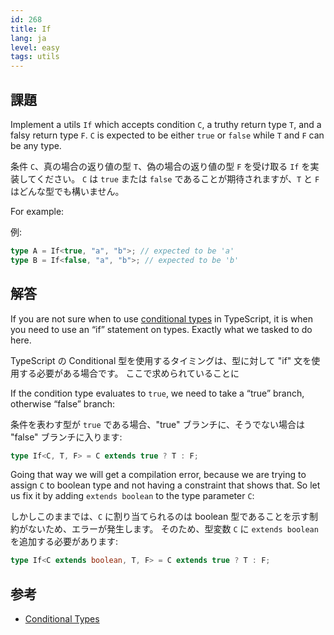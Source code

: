 ```yaml
---
id: 268
title: If
lang: ja
level: easy
tags: utils
---
```


## 課題

Implement a utils `If` which accepts condition `C`, a truthy return type `T`,
and a falsy return type `F`. `C` is expected to be either `true` or `false`
while `T` and `F` can be any type.

条件 `C`、真の場合の返り値の型 `T`、偽の場合の返り値の型 `F` を受け取る `If` を実装してください。
`C` は `true` または `false` であることが期待されますが、`T` と `F` はどんな型でも構いません。

For example:

例:

```ts
type A = If<true, "a", "b">; // expected to be 'a'
type B = If<false, "a", "b">; // expected to be 'b'
```

## 解答

If you are not sure when to use
[conditional types](https://www.typescriptlang.org/docs/handbook/2/conditional-types.html)
in TypeScript, it is when you need to use an “if” statement on types. Exactly
what we tasked to do here.

TypeScript の Conditional 型を使用するタイミングは、型に対して "if" 文を使用する必要がある場合です。
ここで求められていることに

If the condition type evaluates to `true`, we need to take a “true” branch,
otherwise “false” branch:

条件を表わす型が `true` である場合、"true" ブランチに、そうでない場合は "false" ブランチに入ります:

```ts
type If<C, T, F> = C extends true ? T : F;
```

Going that way we will get a compilation error, because we are trying to assign
`C` to boolean type and not having a constraint that shows that. So let us fix
it by adding `extends boolean` to the type parameter `C`:

しかしこのままでは、`C` に割り当てられるのは boolean 型であることを示す制約がないため、エラーが発生します。
そのため、型変数 `C` に `extends boolean` を追加する必要があります:

```ts
type If<C extends boolean, T, F> = C extends true ? T : F;
```

## 参考

- [Conditional Types](https://www.typescriptlang.org/docs/handbook/2/conditional-types.html)
